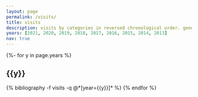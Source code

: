 ```yaml
---
layout: page
permalink: /visits/
title: visits
description: visits by categories in reversed chronological order. generated by jekyll-scholar.
years: [2021, 2020, 2019, 2018, 2017, 2016, 2015, 2014, 2013]
nav: true
---
```

<!-- _pages/publications.md -->
<div class="pages">

{%- for y in page.years %}
  <h2 class="year">{{y}}</h2>
  {% bibliography -f visits -q @*[year={{y}}]* %}
{% endfor %}

</div>
